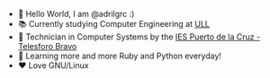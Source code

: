 - 👋 Hello World, I am @adrilgrc :)
- 📚 Currently studying Computer Engineering at [ULL](https://www.ull.es/grados/ingenieria-informatica/)
- 💼 Technician in Computer Systems by the [IES Puerto de la Cruz - Telesforo Bravo](https://www3.gobiernodecanarias.org/medusa/edublog/iespuertodelacruztelesforobravo/)
- 🌱 Learning more and more Ruby and Python everyday!
- ❤️ Love GNU/Linux


<!---
adrilgrc/adrilgrc is a ✨ special ✨ repository because its `README.md` (this file) appears on your GitHub profile.
You can click the Preview link to take a look at your changes.
--->
